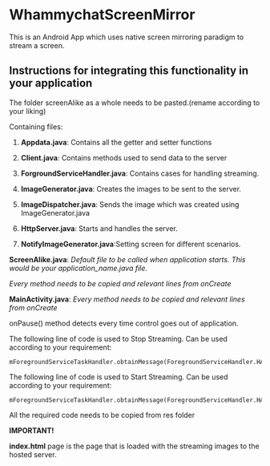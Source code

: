 # WhammychatScreenMirror
This is an Android App which uses native screen mirroring paradigm to stream a screen. 

## Instructions for integrating this functionality in your application
The folder screenAlike as a whole needs to be pasted.(rename according to your liking)

Containing files:

1. **Appdata.java**: Contains all the getter and setter functions

2. **Client.java**: Contains methods used to send data to the server

3. **ForgroundServiceHandler.java**: Contains cases for handling streaming.

4. **ImageGenerator.java**: Creates the images to be sent to the server.

5. **ImageDispatcher.java**: Sends the image which was created using ImageGenerator.java

6. **HttpServer.java**: Starts and handles the server.

7. **NotifyImageGenerator.java**:Setting screen for different scenarios.


**ScreenAlike.java**:  *Default file to be called when application starts. This would be your application_name.java file.*

*Every method needs to be copied and relevant lines from onCreate*

**MainActivity.java**:  *Every method needs to be copied and relevant lines from onCreate*

onPause() method detects every time control goes out of application.

The following line of code is used to Stop Streaming. Can be used according to your requirement:
```
mForegroundServiceTaskHandler.obtainMessage(ForegroundServiceHandler.HANDLER_STOP_STREAMING).sendToTarget()
```

The following line of code is used to Start Streaming. Can be used according to your requirement:
```
mForegroundServiceTaskHandler.obtainMessage(ForegroundServiceHandler.HANDLER_START_STREAMING).sendToTarget()
```

All the required code needs to be copied from res folder

**IMPORTANT!**

**index.html**  page is the page that is loaded with the streaming images to the hosted server.





